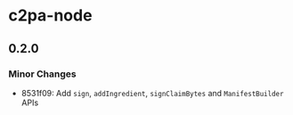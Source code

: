 # c2pa-node

## 0.2.0

### Minor Changes

- 8531f09: Add `sign`, `addIngredient`, `signClaimBytes` and `ManifestBuilder` APIs
